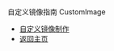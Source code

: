 <div class="sidebar_title icon-product__ucloudstack">自定义镜像指南 CustomImage</div>

* [自定义镜像制作](/UCloudStack/customimage/README.md)
* [返回主页](/UCloudStack/README.md)

